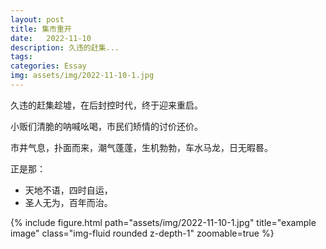 ```yaml
---
layout: post
title: 集市重开
date:   2022-11-10
description: 久违的赶集...
tags:
categories: Essay
img: assets/img/2022-11-10-1.jpg
---
```


久违的赶集趁墟，在后封控时代，终于迎来重启。

小贩们清脆的呐喊吆喝，市民们矫情的讨价还价。

市井气息，扑面而来，潮气蓬蓬，生机勃勃，车水马龙，日无暇晷。

正是那：  
- 天地不语，四时自运，
- 圣人无为，百年而治。

<div class="row">
    <div class="col-sm-8 mt-3 mt-md-0">
        {% include figure.html path="assets/img/2022-11-10-1.jpg" title="example image" class="img-fluid rounded z-depth-1" zoomable=true %}
    </div>
</div>
